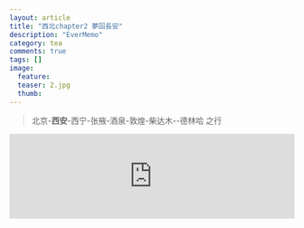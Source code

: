 ```yaml
---
layout: article
title: "西北chapter2 夢回長安"
description: "EverMemo"
category: tea
comments: true
tags: []
image:
  feature:
  teaser: 2.jpg
  thumb:
---
```

> 北京-**西安**-西宁-张掖-酒泉-敦煌-柴达木--德林哈 之行

  <iframe src="http://word.98ki.com/blog/northwest2_ 夢回長安.htm" id="iframe" scrolling="no" onload="iframeLoad()" frameborder="0" name="iframe" width="100%"> </iframe>


  <script type="text/javascript" language="javascript">

  function iframeLoad()  
  {  
      document.getElementById("iframe").height=0;  
      document.getElementById("iframe").height=document.getElementById("iframe").contentWindow.document.body.scrollHeight;  
  }  

  </script>
